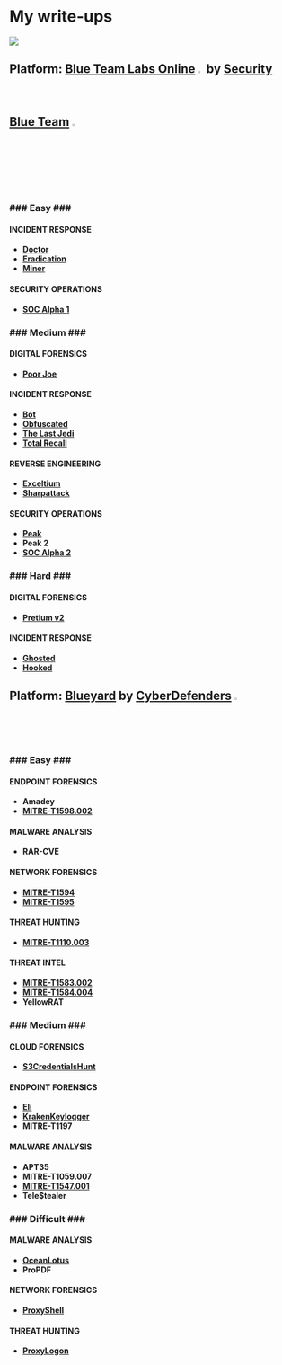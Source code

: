 <h1>My write-ups</h1>

<img src="https://media4.giphy.com/media/rY93u9tQbybks/giphy.gif" />

<h2>Platform: <a href="https://blueteamlabs.online" title="Blue Team Labs Online">Blue Team Labs Online</a> <img src="https://blueteamlabs.online/images/mainpic.png" width="2%" height="2%" /> by <a href="https://www.securityblue.team/" title="Security Blue Team">Security Blue Team</a> <img src="https://www.securityblue.team/_nuxt/SBT-logo-solid.cadc0fc6.svg" width="3%" height="3%" /></h2>

<h3>### Easy ###</h3>

<h4>INCIDENT RESPONSE</h4>
<ul>
<li><a href="https://medium.com/@krzysztof.kuzin/btlo-write-up-doctor-5fdfcb1d72fa" title="BTLO - Doctor"><strong>Doctor</strong></a></li>
<li><a href="https://medium.com/@krzysztof.kuzin/btlo-write-up-eradication-809c5df070fb" title="BTLO - Eradication"><strong>Eradication</strong></a></li>
<li><a href="https://medium.com/@krzysztof.kuzin/btlo-write-up-miner-eeb21d74672e" title="BTLO - Miner"><strong>Miner</strong></a></li>
</ul>

<h4>SECURITY OPERATIONS</h4>
<ul>
<li><a href="https://medium.com/@krzysztof.kuzin/btlo-write-up-soc-alpha-1-cacbdbaa617a" title="BTLO - SOC Alpha 1"><strong>SOC Alpha 1</strong></a></li>
</ul>


<h3>### Medium ###</h3>

<h4>DIGITAL FORENSICS</h4>
<ul>
<li><a href="https://medium.com/@krzysztof.kuzin/btlo-write-up-poor-joe-78d1f568ef5f" title="BTLO - Poor Joe"><strong>Poor Joe</strong></a></li>
</ul>

<h4>INCIDENT RESPONSE</h4>
<ul>
<li><a href="https://medium.com/@krzysztof.kuzin/btlo-write-up-bot-85deba9e8af8" title="BTLO - Bot"><strong>Bot</strong></a></li>
<li><a href="https://medium.com/@krzysztof.kuzin/btlo-write-up-obfuscated-48fc1f854a1d" title="BTLO - Obfuscated"><strong>Obfuscated</strong></a></li>
<li><a href="https://medium.com/@krzysztof.kuzin/btlo-write-up-the-last-jedi-7cc47448ac8b" title="BTLO - The Last Jedi"><strong>The Last Jedi</strong></a></li>
<li><a href="https://medium.com/@krzysztof.kuzin/btlo-write-up-total-recall-c02b0885a734" title="BTLO - Total Recall"><strong>Total Recall</strong></a></li>
</ul>

<h4>REVERSE ENGINEERING</h4>
<ul>
<li><a href="https://medium.com/@krzysztof.kuzin/btlo-write-up-exceltium-181602184ca4" title="BTLO - Exceltium"><strong>Exceltium</strong></a></li>
<li><a href="https://medium.com/@krzysztof.kuzin/btlo-write-up-sharpattack-2b4f7162ff65" title="BTLO - Sharpattack"><strong>Sharpattack</strong></a></li>
</ul>

<h4>SECURITY OPERATIONS</h4>
<ul>
<li><a href="https://medium.com/@krzysztof.kuzin/btlo-write-up-peak-e0d3e35d8283" title="BTLO - Peak"><strong>Peak</strong></a></li>
<li><strong>Peak 2</strong></li>
<li><a href="https://medium.com/@krzysztof.kuzin/btlo-write-up-soc-alpha-2-f60743a968f8" title="BTLO - SOC Alpha 2"><strong>SOC Alpha 2</strong></a></li>
</ul>

<h3>### Hard ###</h3>

<h4>DIGITAL FORENSICS</h4>
<ul>
<li><a href="https://medium.com/@krzysztof.kuzin/btlo-write-up-pretium-v2-bae106dae574" title="BTLO - Ghosted"><strong>Pretium v2</strong></a></li>
</ul>

<h4>INCIDENT RESPONSE</h4>
<ul>
<li><a href="https://medium.com/@krzysztof.kuzin/btlo-write-up-ghosted-8e23fc13b418" title="BTLO - Ghosted"><strong>Ghosted</strong></a></li>
<li><a href="https://medium.com/@krzysztof.kuzin/btlo-write-up-hooked-a54e15fb72a6" title="BTLO - Hooked"><strong>Hooked</strong></a></li>
</ul>

<h2>Platform: <a href="https://cyberdefenders.org/blueteam-ctf-challenges/" title="Blueyard">Blueyard</a> by <a href="https://cyberdefenders.org/" title="CyberDefenders">CyberDefenders</a> <img src="https://cyberdefenders.org/static/assets/images/brand/logo/logo-icon.svg" width="2%" height="2%" /> </h2>

<h3>### Easy ###</h3>

<h4>ENDPOINT FORENSICS</h4>
<ul>
<li><strong>Amadey</strong></li>
<li><a href="https://medium.com/@krzysztof.kuzin/cyberdefenders-write-up-mitre-t1598-002-9721d8d026d1" title="Cyberdefenders - MITRE-T1598.002"><strong>MITRE-T1598.002</strong></a></li>
</ul>

<h4>MALWARE ANALYSIS</h4>
<ul>
<li><strong>RAR-CVE</strong></li>
</ul>

<h4>NETWORK FORENSICS</h4>
<ul>
<li><a href="https://medium.com/@krzysztof.kuzin/cyberdefenders-write-up-mitre-t1594-1f1470ad6648" title="Cyberdefenders - MITRE-T1594"><strong>MITRE-T1594</strong></a></li>
<li><a href="https://medium.com/@krzysztof.kuzin/cyberdefenders-write-up-mitre-t1595-737caa66fb9c" title="Cyberdefenders - MITRE-T1595"><strong>MITRE-T1595</strong></a></li>
</ul>

<h4>THREAT HUNTING</h4>
<ul>
<li><a href="https://medium.com/@krzysztof.kuzin/cyberdefenders-write-up-mitre-t1110-003-fa18ef642cc8" title="Cyberdefenders - MITRE-T1110.003"><strong>MITRE-T1110.003</strong></a></li>
</ul>

<h4>THREAT INTEL</h4>
<ul>
<li><a href="https://medium.com/@krzysztof.kuzin/cyberdefenders-write-up-mitre-1583-002-e099b8049ee6" title="Cyberdefenders - MITRE-T1583.002"><strong>MITRE-T1583.002</strong></a></li>
<li><a href="https://medium.com/@krzysztof.kuzin/cyberdefenders-write-up-mitre-t1584-004-5148c28163a" title="Cyberdefenders - MITRE-T1584.004"><strong>MITRE-T1584.004</strong></a></li>
<li><strong>YellowRAT</strong></li>
</ul>

<h3>### Medium ###</h3>

<h4>CLOUD FORENSICS</h4>
<ul>
<li><a href="https://medium.com/@krzysztof.kuzin/cyberdefenders-write-up-s3credentialshunt-ec74e93e400c" title="Cyberdefenders - S3CredentialsHunt"><strong>S3CredentialsHunt</strong></a></li>
</ul>

<h4>ENDPOINT FORENSICS</h4>
<ul>
<li><a href="https://medium.com/@krzysztof.kuzin/cyberdefenders-write-up-eli-481d2021defe" title="Cyberdefenders - Eli"><strong>Eli</strong></a></li>
<li><a href="https://medium.com/@krzysztof.kuzin/cyberdefenders-write-up-krakenkeylogger-a8a3d4c40941" title="Cyberdefenders - KrakenKeylogger"><strong>KrakenKeylogger</strong></a></li>
<li><strong>MITRE-T1197</strong></li>
</ul>

<h4>MALWARE ANALYSIS</h4>
<ul>
<li><strong>APT35</strong></li>
<li><strong>MITRE-T1059.007</strong></li>
<li><a href="https://medium.com/@krzysztof.kuzin/cyberdefenders-write-up-mitre-t1547-e7096364f5bc" title="Cyberdefenders - MITRE-T1547.001"><strong>MITRE-T1547.001</strong></a></li>
<li><strong>Tele$tealer</strong></li>
</ul>

<h3>### Difficult ###</h3>

<h4>MALWARE ANALYSIS</h4>
<ul>
<li><a href="https://medium.com/@krzysztof.kuzin/cyberdefenders-write-up-oceanlotus-af81fdacb04a" title="Cyberdefenders - OceanLotus"><strong>OceanLotus</strong></a></li>
<li><strong>ProPDF</strong></li>
</ul>

<h4>NETWORK FORENSICS</h4>
<ul>
<li><a href="https://medium.com/@krzysztof.kuzin/cyberdefenders-write-up-proxyshell-b663b16ea227" title="Cyberdefenders - ProxyShell"><strong>ProxyShell</strong></a></li>
</ul>

<h4>THREAT HUNTING</h4>
<ul>
<li><a href="https://medium.com/@krzysztof.kuzin/cyberdefenders-write-up-proxylogon-bfa0a126d1a9" title="Cyberdefenders - ProxyLogon"><strong>ProxyLogon</strong></a></li>
</ul>
